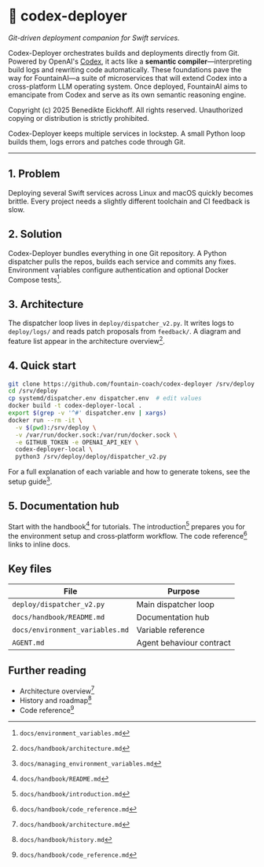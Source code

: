 # 🧠 codex-deployer

*Git-driven deployment companion for Swift services.*

Codex-Deployer orchestrates builds and deployments directly from Git. Powered by
OpenAI's [Codex][codex-doc], it acts like a **semantic compiler**—interpreting
build logs and rewriting code automatically. These foundations pave the way for
FountainAI—a suite of microservices that will extend Codex into a cross-platform
LLM operating system. Once deployed, FountainAI aims to emancipate from Codex
and serve as its own semantic reasoning engine.

Copyright (c) 2025 Benedikte Eickhoff. All rights reserved.
Unauthorized copying or distribution is strictly prohibited.

Codex-Deployer keeps multiple services in lockstep. A small Python loop builds them, logs errors and patches code through Git.

---

## 1. Problem
Deploying several Swift services across Linux and macOS quickly becomes brittle. Every project needs a slightly different toolchain and CI feedback is slow.

## 2. Solution
Codex-Deployer bundles everything in one Git repository. A Python dispatcher pulls the repos, builds each service and commits any fixes. Environment variables configure authentication and optional Docker Compose tests[^env-vars].

## 3. Architecture
The dispatcher loop lives in `deploy/dispatcher_v2.py`. It writes logs to `deploy/logs/` and reads patch proposals from `feedback/`. A diagram and feature list appear in the architecture overview[^arch-overview].

## 4. Quick start
```bash
git clone https://github.com/fountain-coach/codex-deployer /srv/deploy
cd /srv/deploy
cp systemd/dispatcher.env dispatcher.env  # edit values
docker build -t codex-deployer-local .
export $(grep -v '^#' dispatcher.env | xargs)
docker run --rm -it \
  -v $(pwd):/srv/deploy \
  -v /var/run/docker.sock:/var/run/docker.sock \
  -e GITHUB_TOKEN -e OPENAI_API_KEY \
  codex-deployer-local \
  python3 /srv/deploy/deploy/dispatcher_v2.py
```
For a full explanation of each variable and how to generate tokens, see the setup guide[^manage-env].

## 5. Documentation hub
Start with the handbook[^handbook] for tutorials. The introduction[^intro] prepares you for the environment setup and cross‑platform workflow. The code reference[^code-ref] links to inline docs.

## Key files
| File | Purpose |
| --- | --- |
| `deploy/dispatcher_v2.py` | Main dispatcher loop |
| `docs/handbook/README.md` | Documentation hub |
| `docs/environment_variables.md` | Variable reference |
| `AGENT.md` | Agent behaviour contract |

## Further reading
- Architecture overview[^arch-overview]
- History and roadmap[^history]
- Code reference[^code-ref]

[codex-doc]: https://platform.openai.com/docs/codex/overview
[^env-vars]: `docs/environment_variables.md`
[^manage-env]: `docs/managing_environment_variables.md`
[^handbook]: `docs/handbook/README.md`
[^intro]: `docs/handbook/introduction.md`
[^code-ref]: `docs/handbook/code_reference.md`
[^arch-overview]: `docs/handbook/architecture.md`
[^history]: `docs/handbook/history.md`
